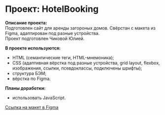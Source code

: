 # Проект: HotelBooking

**Описание проекта:**\
Подготовлен сайт для аренды загороных домов. Свёрстан с макета из Figma, адаптирован под разные устройства.\
Проект подготовлен Чиковой Юлией. 

**В проекте используются:**
- HTML (семантические теги, HTML-мнемоника);
- CSS (адаптивная вёрстка под разные устройства, grid layout, flexbox, изображения, ссылки, псевдоклассы, подключены шрифты);
- структура БЭМ;
- вёрстка по Figma.

**Планы доработки:**
- использовать JavaScript.

[Ссылка на макет в Figma](https://www.figma.com/file/fUtEsAUkM11D4VyV5xnivB/HotelBooking)